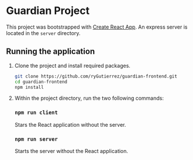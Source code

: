# Guardian Project

This project was bootstrapped with [Create React App](https://github.com/facebook/create-react-app). An express server is located in the `server` directory.

## Running the application

1. Clone the project and install required packages.
    ```bash
    git clone https://github.com/ryGutierrez/guardian-frontend.git
    cd guardian-frontend
    npm install
    ```

2. Within the project directory, run the two following commands:

    ### `npm run client`
    Stars the React application without the server.

    ### `npm run server`
    Starts the server without the React application.